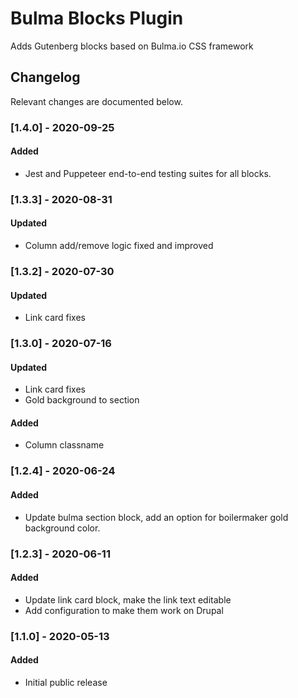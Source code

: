 # Bulma Blocks Plugin

Adds Gutenberg blocks based on Bulma.io CSS framework

## Changelog

Relevant changes are documented below.

### [1.4.0] - 2020-09-25
#### Added
- Jest and Puppeteer end-to-end testing suites for all blocks.

### [1.3.3] - 2020-08-31
#### Updated
- Column add/remove logic fixed and improved 

### [1.3.2] - 2020-07-30
#### Updated
- Link card fixes

### [1.3.0] - 2020-07-16
#### Updated
- Link card fixes
- Gold background to section

#### Added
- Column classname

### [1.2.4] - 2020-06-24
#### Added
- Update bulma section block, add an option for boilermaker gold background color.

### [1.2.3] - 2020-06-11
#### Added
- Update link card block, make the link text editable
- Add configuration to make them work on Drupal

### [1.1.0] - 2020-05-13
#### Added
- Initial public release
